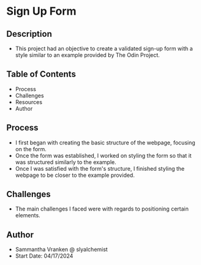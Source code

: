 # Sign Up Form

## Description
- This project had an objective to create a validated sign-up form with a style similar to an example provided by The Odin Project. 

## Table of Contents 
- Process
- Challenges
- Resources
- Author

## Process
- I first began with creating the basic structure of the webpage, focusing on the form. 
- Once the form was established, I worked on styling the form so that it was structured similarly to the example.
- Once I was satisfied with the form's structure, I finished styling the webpage to be closer to the example provided. 

## Challenges
- The main challenges I faced were with regards to positioning certain elements.


## Author
- Sammantha Vranken @ slyalchemist
- Start Date: 04/17/2024

